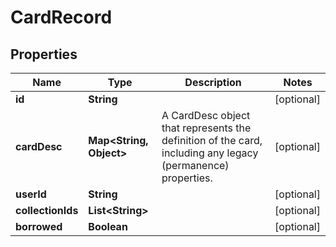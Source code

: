 
# CardRecord

## Properties
Name | Type | Description | Notes
------------ | ------------- | ------------- | -------------
**id** | **String** |  |  [optional]
**cardDesc** | **Map&lt;String, Object&gt;** | A CardDesc object that represents the definition of the card, including any legacy (permanence) properties.  |  [optional]
**userId** | **String** |  |  [optional]
**collectionIds** | **List&lt;String&gt;** |  |  [optional]
**borrowed** | **Boolean** |  |  [optional]



